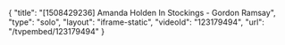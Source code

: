 {
    "title": "[1508429236] Amanda Holden In Stockings - Gordon Ramsay",
    "type": "solo",
    "layout": "iframe-static",
    "videoId": "123179494",
    "url": "\/tvpembed\/123179494"
}